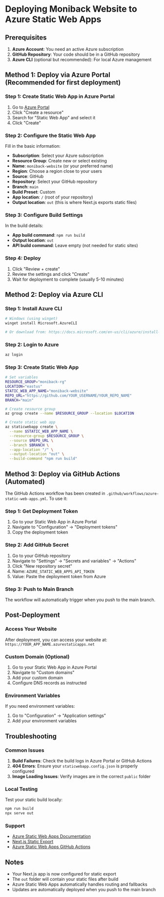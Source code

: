 # Deploying Moniback Website to Azure Static Web Apps

## Prerequisites

1. **Azure Account**: You need an active Azure subscription
2. **GitHub Repository**: Your code should be in a GitHub repository
3. **Azure CLI** (optional but recommended): For local Azure management

## Method 1: Deploy via Azure Portal (Recommended for first deployment)

### Step 1: Create Static Web App in Azure Portal

1. Go to [Azure Portal](https://portal.azure.com)
2. Click "Create a resource"
3. Search for "Static Web App" and select it
4. Click "Create"

### Step 2: Configure the Static Web App

Fill in the basic information:
- **Subscription**: Select your Azure subscription
- **Resource Group**: Create new or select existing
- **Name**: `moniback-website` (or your preferred name)
- **Region**: Choose a region close to your users
- **Source**: GitHub
- **Repository**: Select your GitHub repository
- **Branch**: `main`
- **Build Preset**: Custom
- **App location**: `/` (root of your repository)
- **Output location**: `out` (this is where Next.js exports static files)

### Step 3: Configure Build Settings

In the build details:
- **App build command**: `npm run build`
- **Output location**: `out`
- **API build command**: Leave empty (not needed for static sites)

### Step 4: Deploy

1. Click "Review + create"
2. Review the settings and click "Create"
3. Wait for deployment to complete (usually 5-10 minutes)

## Method 2: Deploy via Azure CLI

### Step 1: Install Azure CLI

```bash
# Windows (using winget)
winget install Microsoft.AzureCLI

# Or download from: https://docs.microsoft.com/en-us/cli/azure/install-azure-cli
```

### Step 2: Login to Azure

```bash
az login
```

### Step 3: Create Static Web App

```bash
# Set variables
RESOURCE_GROUP="moniback-rg"
LOCATION="eastus"
STATIC_WEB_APP_NAME="moniback-website"
REPO_URL="https://github.com/YOUR_USERNAME/YOUR_REPO_NAME"
BRANCH="main"

# Create resource group
az group create --name $RESOURCE_GROUP --location $LOCATION

# Create static web app
az staticwebapp create \
  --name $STATIC_WEB_APP_NAME \
  --resource-group $RESOURCE_GROUP \
  --source $REPO_URL \
  --branch $BRANCH \
  --app-location "/" \
  --output-location "out" \
  --build-command "npm run build"
```

## Method 3: Deploy via GitHub Actions (Automated)

The GitHub Actions workflow has been created in `.github/workflows/azure-static-web-apps.yml`. To use it:

### Step 1: Get Deployment Token

1. Go to your Static Web App in Azure Portal
2. Navigate to "Configuration" → "Deployment tokens"
3. Copy the deployment token

### Step 2: Add GitHub Secret

1. Go to your GitHub repository
2. Navigate to "Settings" → "Secrets and variables" → "Actions"
3. Click "New repository secret"
4. Name: `AZURE_STATIC_WEB_APPS_API_TOKEN`
5. Value: Paste the deployment token from Azure

### Step 3: Push to Main Branch

The workflow will automatically trigger when you push to the main branch.

## Post-Deployment

### Access Your Website

After deployment, you can access your website at:
`https://YOUR_APP_NAME.azurestaticapps.net`

### Custom Domain (Optional)

1. Go to your Static Web App in Azure Portal
2. Navigate to "Custom domains"
3. Add your custom domain
4. Configure DNS records as instructed

### Environment Variables

If you need environment variables:
1. Go to "Configuration" → "Application settings"
2. Add your environment variables

## Troubleshooting

### Common Issues

1. **Build Failures**: Check the build logs in Azure Portal or GitHub Actions
2. **404 Errors**: Ensure your `staticwebapp.config.json` is properly configured
3. **Image Loading Issues**: Verify images are in the correct `public` folder

### Local Testing

Test your static build locally:

```bash
npm run build
npx serve out
```

### Support

- [Azure Static Web Apps Documentation](https://docs.microsoft.com/en-us/azure/static-web-apps/)
- [Next.js Static Export](https://nextjs.org/docs/app/building-your-application/deploying/static-exports)
- [Azure Static Web Apps GitHub Actions](https://github.com/Azure/static-web-apps-deploy)

## Notes

- Your Next.js app is now configured for static export
- The `out` folder will contain your static files after build
- Azure Static Web Apps automatically handles routing and fallbacks
- Updates are automatically deployed when you push to the main branch
